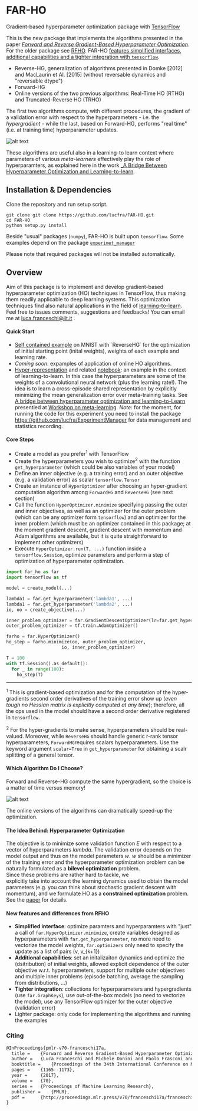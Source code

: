 # FAR-HO

Gradient-based hyperparameter optimization package with [TensorFlow](https://www.tensorflow.org/)

This is the new package that implements the algorithms presented in the paper
 [_Forward and Reverse Gradient-Based Hyperparameter Optimization_](http://proceedings.mlr.press/v70/franceschi17a). For the older package see [RFHO](https://github.com/lucfra/RFHO). FAR-HO [features simplified interfaces, additional
capabilities and a tighter integration with `tensorflow`](https://github.com/lucfra/FAR-HO#new-features-and-differences-from-rfho). 

- Reverse-HG, generalization of algorithms presented in Domke [2012] and MacLaurin et Al. [2015] (without reversable dynamics and "reversable dtype")
- Forward-HG
- Online versions of the two previous algorithms: Real-Time HO (RTHO) and Truncated-Reverse HO (TRHO)

The first two algorithms compute, with different procedures, the gradient
  of a validation error with respect to the hyperparameters - i.e. the _hypergradient_ - while the last, based on Forward-HG, 
  performs "real time" (i.e. at training time) hyperparameter updates.
  
![alt text](https://github.com/lucfra/RFHO/blob/master/rfho/examples/0_95_crop.png 
"Response surface of a small neural network and optimization trajectory in the hyperparameter space.
The arrows depicts the negative hypergradient at the current point, computed with Forward-HG algorithm.")

These algorithms are useful also in a learning-to learn context where parameters of various _meta-learners_ effectively play the role of  hyperparamters, as explained here in the work [_A Bridge Between Hyperparameter Optimization and Learning-to-learn](https://arxiv.org/abs/1712.06283).

## Installation & Dependencies

Clone the repository and run setup script.

```
git clone git clone https://github.com/lucfra/FAR-HO.git
cd FAR-HO
python setup.py install
```

Beside "usual" packages (`numpy`), FAR-HO is built upon `tensorflow`. Some examples depend on the package [`experimet_manager`](https://github.com/lucfra/ExperimentManager)

Please note that required packages will not be installed automatically.

## Overview

Aim of this package is to implement and develop gradient-based hyperparameter optimization (HO) techniques in
TensorFlow, thus making them readily applicable to deep learning systems. This optimization techniques find also natural applications in the field of [learning-to-learn](http://metalearning.ml/papers/metalearn17_franceschi.pdf). Feel free to issues comments, suggestions and feedbacks! You can email me at luca.franceschi@iit.it .


#### Quick Start 

- [Self contained example](https://github.com/lucfra/FAR-HO/blob/master/far_ho/examples/Example_weighted_error(and_lr_and_w0).ipynb) on MNIST with `ReverseHG` for the optimization of initial starting point (inital weights), weights of each example and learning rate. 
- _Coming soon_: expamples of application of online HO algorithms.
- [Hyper-representation](https://github.com/lucfra/FAR-HO/blob/master/far_ho/examples/hyper_representation.py) and related [notebook](https://github.com/lucfra/FAR-HO/blob/master/far_ho/examples/Hyper%20Representation_experiments.ipynb): an example in the context of learning-to-learn. In this case the hyperparameters are some of the weights of a convolutional neural network (plus the learning rate!). 
The idea is to learn a cross-episode shared representation by explicitly minimizing the mean generalization error over meta-training tasks. See [A bridge between hyperparameter optimization and learning-to-Learn](https://arxiv.org/abs/1712.06283) presentied at [Workshop on meta-learning](http://metalearning.ml/). _Note_: for the moment, for running the code for this experiment you need to install the package https://github.com/lucfra/ExperimentManager for data management and statistics recording. 

#### Core Steps

- Create a model as you prefer<sup>1</sup> with TensorFlow
- Create the hyperparameters you wish to optimize<sup>2</sup> with the function `get_hyperparameter` (which could be also variables of your model)
- Define an inner objective (e.g. a training error) and an outer objective (e.g. a validation error) as scalar `tensorflow.Tensor`
- Create an instance of `HyperOptimizer` after choosing an hyper-gradient computation algorithm among
`ForwardHG` and `ReverseHG` (see next section)
- Call the function `HyperOptimizer.minimize` specifying passing the outer and inner objectives, as well as an optimizer for the outer problem (which can be any optimizer form `tensorflow`) and an optimizer for the inner problem (which must be an optimizer contained in this package; at the moment gradient descent, gradient descent with momentum and Adam algorithms are available, but it is quite straightforward to implement other optimizers) 
- Execute `HyperOptimizer.run(T, ...)` function inside a `tensorflow.Session`, optimize parameters and perform a step of optimization of hyperparameter optimization.


```python
import far_ho as far
import tensorflow as tf

model = create_model(...)  

lambda1 = far.get_hyperparameter('lambda1', ...)
lambda1 = far.get_hyperparameter('lambda2', ...)
io, oo = create_objective(...)

inner_problem_optimizer = far.GradientDescentOptimizer(lr=far.get_hyperparameter('lr', 0.1))
outer_problem_optimizer = tf.train.AdamOptimizer()

farho = far.HyperOptimizer() 
ho_step = farho.minimize(oo, outer_problem_optimizer,
                     io, inner_problem_optimizer)

T = 100
with tf.Session().as_default():
  for _ in range(100):
    ho_step(T)    
```
____
<sup>1</sup> This is gradient-based optimization and for the computation
of the hyper-gradients second order derivatives of the training error show up
(_even tough no Hessian matrix is explicitly computed at any time_);
therefore, all the ops used
in the model should have a second order derivative registered in `tensorflow`.

<sup>2</sup> For the hyper-gradients to make sense, hyperparameters should be 
real-valued. Moreover, while `ReverseHG` should handle generic r-rank tensor 
hyperparameters, `ForwardHG`requires scalars hyperparameters. Use the keyword argument `scalar=True` in `get_hyperparameter` for obtaining a scalr splitting of a general tensor.

#### Which Algorithm Do I Choose?

Forward and Reverse-HG compute the same hypergradient, so
the choice is a matter of time versus memory!

![alt text](https://github.com/lucfra/RFHO/blob/master/rfho/examples/time_memory.png "Time vs memory requirements")

The online versions of the algorithms can dramatically speed-up the optimization.

#### The Idea Behind: Hyperparameter Optimization

The objective is to minimize some validation function _E_ with respect to
 a vector of hyperparameters _lambda_. The validation error depends on the model output and thus
 on the model parameters _w_. 
  _w_ should be a minimizer of the training error and the hyperparameter optimization 
  problem can be naturally formulated as a __bilevel optimization__ problem.  
   Since these problems are rather hard to tackle, we  
explicitly take into account the learning dynamics used to obtain the model  
parameters (e.g. you can think about stochastic gradient descent with momentum),
and we formulate
HO as a __constrained optimization__ problem. See the [paper](http://proceedings.mlr.press/v70/franceschi17a) for details.

#### New features and differences from RFHO

- __Simplified interface__: optimize paramters and hyperparamters with "just" a call of `far.HyperOptimizer.minimize`, create variables designed as hyperparameters with `far.get_hyperparameter`, no more need to vectorize the model weights, `far.optimizers` only need to specify the update as a list of pairs (v, v_{k+1})
- __Additional capabilities__: set an initalizaiton dynamics and optimize the (dsitribution) of initial weights, allowed explicit dependence of the outer objective w.r.t. hyperparameters, support for multiple outer objectives and multiple inner problems (episode batching, average the sampling from distributions, ...)
- __Tighter integration__: collections for hyperparameters and hypergradients (use `far.GraphKeys`), use out-of-the-box models (no need to vectorize the model), use any TensorFlow optimizer for the outer objective (validation error)
- Lighter package: only code for implementing the algorithms and running the examples

### Citing 


```latex
@InProceedings{pmlr-v70-franceschi17a,
  title = 	 {Forward and Reverse Gradient-Based Hyperparameter Optimization},
  author = 	 {Luca Franceschi and Michele Donini and Paolo Frasconi and Massimiliano Pontil},
  booktitle = 	 {Proceedings of the 34th International Conference on Machine Learning},
  pages = 	 {1165--1173},
  year = 	 {2017},
  volume = 	 {70},
  series = 	 {Proceedings of Machine Learning Research},
  publisher = 	 {PMLR},
  pdf = 	 {http://proceedings.mlr.press/v70/franceschi17a/franceschi17a.pdf},
}
```
